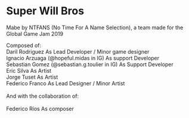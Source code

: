# Super Will Bros
Mabe by NTFANS (No Time For A Name Selection), a team made for the Global Game Jam 2019

Composed of: <br/>
Daril Rodriguez As Lead Developer / Minor game designer <br/>
Ignacio Arzuaga (@hopeful.midas in IG) As support Developer <br/>
Sebastian Gomez (@sebastian.g.toulier in IG) As Support Developer <br/>
Eric Silva As Artist <br/>
Jorge Tuset As Artist <br/>
Federico Franco As Lead Designer / Minor Artist <br/>
<br/>
And with the collaboration of: <br/>
<br/>
Federico Ríos As composer
